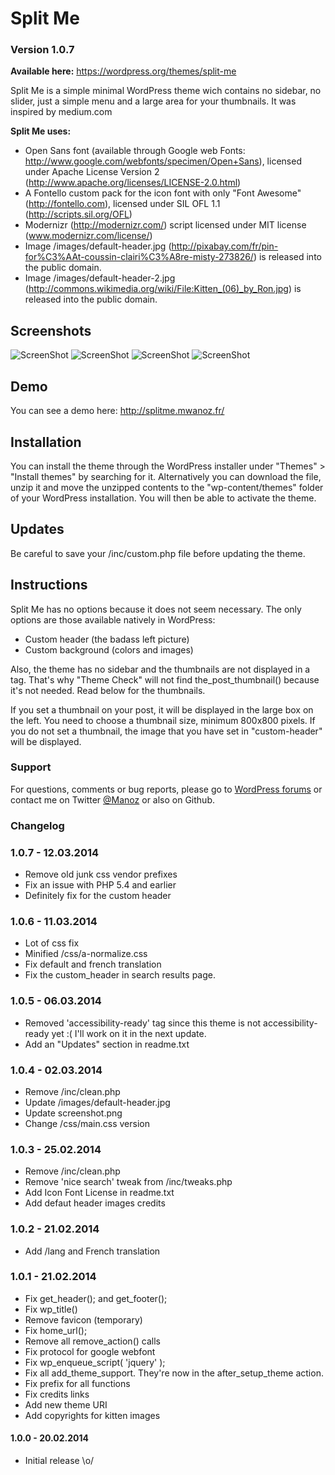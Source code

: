 Split Me
========

### Version 1.0.7

**Available here:** https://wordpress.org/themes/split-me

Split Me is a simple minimal WordPress theme wich contains no sidebar, no slider, just a simple menu and a large area for your thumbnails. It was inspired by medium.com

**Split Me uses:**
* Open Sans font (available through Google web Fonts: http://www.google.com/webfonts/specimen/Open+Sans), licensed under Apache License Version 2 (http://www.apache.org/licenses/LICENSE-2.0.html)
* A Fontello custom pack for the icon font with only "Font Awesome" (http://fontello.com), licensed under SIL OFL 1.1 (http://scripts.sil.org/OFL)
* Modernizr (http://modernizr.com/) script licensed under MIT license (www.modernizr.com/license/)
* Image /images/default-header.jpg (http://pixabay.com/fr/pin-for%C3%AAt-coussin-clairi%C3%A8re-misty-273826/) is released into the public domain.
* Image /images/default-header-2.jpg (http://commons.wikimedia.org/wiki/File:Kitten_(06)_by_Ron.jpg) is released into the public domain.

## Screenshots

![ScreenShot](https://raw2.github.com/Manoz/split-me/master/screenshots/screen-1.png)
![ScreenShot](https://raw2.github.com/Manoz/split-me/master/screenshots/screen-2.png)
![ScreenShot](https://raw2.github.com/Manoz/split-me/master/screenshots/screen-3.png)
![ScreenShot](https://raw2.github.com/Manoz/split-me/master/screenshots/screen-4.png)

## Demo

You can see a demo here: http://splitme.mwanoz.fr/

## Installation

You can install the theme through the WordPress installer under "Themes" > "Install themes" by searching for it.
Alternatively you can download the file, unzip it and move the unzipped contents to the "wp-content/themes" folder
of your WordPress installation. You will then be able to activate the theme.

## Updates 

Be careful to save your /inc/custom.php file before updating the theme.

## Instructions

Split Me has no options because it does not seem necessary.
The only options are those available natively in WordPress:
* Custom header (the badass left picture)
* Custom background (colors and images)

Also, the theme has no sidebar and the thumbnails are not displayed in a <img> tag. That's why "Theme Check" will not find the_post_thumbnail() because it's not needed. Read below for the thumbnails.

If you set a thumbnail on your post, it will be displayed in the large box on the left. You need to choose a thumbnail size, minimum 800x800 pixels. 
If you do not set a thumbnail, the image that you have set in "custom-header" will be displayed.

### Support

For questions, comments or bug reports, please go to [WordPress forums](http://wordpress.org/support/theme/split-me) or contact me on Twitter [@Manoz](http://www.twitter.com/Manoz) or also on Github.

### Changelog

### 1.0.7 - 12.03.2014
* Remove old junk css vendor prefixes
* Fix an issue with PHP 5.4 and earlier
* Definitely fix for the custom header

### 1.0.6 - 11.03.2014
* Lot of css fix
* Minified /css/a-normalize.css
* Fix default and french translation
* Fix the custom_header in search results page.

### 1.0.5 - 06.03.2014
* Removed 'accessibility-ready' tag since this theme is not accessibility-ready yet :( I'll work on it in the next update.
* Add an "Updates" section in readme.txt

### 1.0.4 - 02.03.2014
* Remove /inc/clean.php
* Update /images/default-header.jpg
* Update screenshot.png
* Change /css/main.css version

### 1.0.3 - 25.02.2014
* Remove /inc/clean.php
* Remove 'nice search' tweak from /inc/tweaks.php
* Add Icon Font License in readme.txt
* Add defaut header images credits

### 1.0.2 - 21.02.2014
* Add /lang and French translation

### 1.0.1 - 21.02.2014
* Fix get_header(); and get_footer();
* Fix wp_title()
* Remove favicon (temporary)
* Fix home_url();
* Remove all remove_action() calls
* Fix protocol for google webfont
* Fix wp_enqueue_script( 'jquery' );
* Fix all add_theme_support. They're now in the after_setup_theme action.
* Fix prefix for all functions
* Fix credits links
* Add new theme URI
* Add copyrights for kitten images

#### 1.0.0 - 20.02.2014
* Initial release \o/
